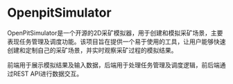 # OpenpitSimulator

OpenPitSimulator是一个开源的2D采矿模拟器，用于创建和模拟采矿场景，主要表现任务管理及调度功能。该项目旨在提供一个易于使用的工具，让用户能够快速创建和定制自己的采矿场景，并实时观察采矿过程的模拟结果。

前端用于展示模拟结果及输入数据，后端用于处理任务管理及调度逻辑，前后端通过REST API进行数据交互。
